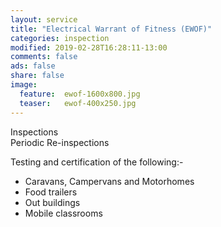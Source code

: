 ```yaml
---
layout: service
title: "Electrical Warrant of Fitness (EWOF)"
categories: inspection
modified: 2019-02-28T16:28:11-13:00
comments: false
ads: false
share: false
image:
  feature:  ewof-1600x800.jpg
  teaser:   ewof-400x250.jpg
---
```


Inspections  <br>Periodic Re-inspections

  Testing and certification of the following:-
 - Caravans, Campervans and Motorhomes
 - Food trailers
 - Out buildings
 - Mobile classrooms
 
